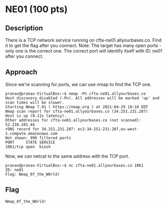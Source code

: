 # NE01 (100 pts)

## Description
There is a TCP network service running on cfta-ne01.allyourbases.co. Find it to get the flag after you connect. Note: The target has many open ports - only one is the correct one. The correct port will identify itself with ID: ne01 after you connect.

## Approach
Since we're scanning for ports, we can use nmap to find the TCP one. 
```
pranav@pranav-VirtualBox:~$ nmap -Pn cfta-ne01.allyourbases.co
Host discovery disabled (-Pn). All addresses will be marked 'up' and scan times will be slower.
Starting Nmap 7.91 ( https://nmap.org ) at 2021-04-29 18:10 EDT
Nmap scan report for cfta-ne01.allyourbases.co (34.251.231.207)
Host is up (0.11s latency).
Other addresses for cfta-ne01.allyourbases.co (not scanned): 52.210.101.44
rDNS record for 34.251.231.207: ec2-34-251-231-207.eu-west-1.compute.amazonaws.com
Not shown: 999 filtered ports
PORT     STATE SERVICE
1061/tcp open  kiosk
```
Now, we can netcat to the same address with the TCP port.
```
pranav@pranav-VirtualBox:~$ nc cfta-ne01.allyourbases.co 1061
ID: ne01
Flag: Nmap_0f_the_W0rld!
```
## Flag
`Nmap_0f_the_W0rld!`
